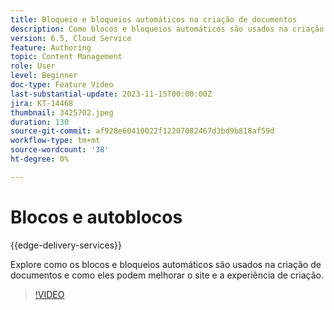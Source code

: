 ```yaml
---
title: Bloqueio e bloqueios automáticos na criação de documentos
description: Como blocos e bloqueios automáticos são usados na criação de documentos.
version: 6.5, Cloud Service
feature: Authoring
topic: Content Management
role: User
level: Beginner
doc-type: Feature Video
last-substantial-update: 2023-11-15T00:00:00Z
jira: KT-14468
thumbnail: 3425702.jpeg
duration: 130
source-git-commit: af928e60410022f12207082467d3bd9b818af59d
workflow-type: tm+mt
source-wordcount: '38'
ht-degree: 0%

---
```



# Blocos e autoblocos

{{edge-delivery-services}}

Explore como os blocos e bloqueios automáticos são usados na criação de documentos e como eles podem melhorar o site e a experiência de criação.

>[!VIDEO](https://video.tv.adobe.com/v/3425703/?learn=on)
